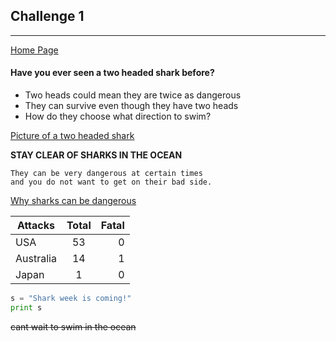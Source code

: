 ## Challenge 1
------------------
[Home Page](https://github.com/RyanGlascock/exampleProject/tree/master/README.md)

#### Have you ever seen a two headed shark before?
* Two heads could mean they are twice as dangerous
* They can survive even though they have two heads
* How do they choose what direction to swim?

[Picture of a two headed shark](https://static.twentytwowords.com/wp-content/uploads/shark-feature.jpg)  

**STAY CLEAR OF SHARKS IN THE OCEAN**
~~~
They can be very dangerous at certain times
and you do not want to get on their bad side.
~~~

[Why sharks can be dangerous](https://www.cbsnews.com/pictures/five-most-dangerous-sharks-to-humans/)

| Attacks   |     Total     | Fatal |
|-----------|:-------------:|------:|
| USA       |       53      |   0   |
| Australia |       14      |   1   |
| Japan     |        1      |   0   |

```python
s = "Shark week is coming!"
print s
```
~~cant wait to swim in the ocean~~